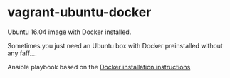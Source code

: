 # vagrant-ubuntu-docker
Ubuntu 16.04 image with Docker installed.

Sometimes you just need an Ubuntu box with Docker preinstalled without any faff....

Ansible playbook based on the [Docker installation instructions](https://docs.docker.com/engine/installation/linux/docker-ce/ubuntu/)
